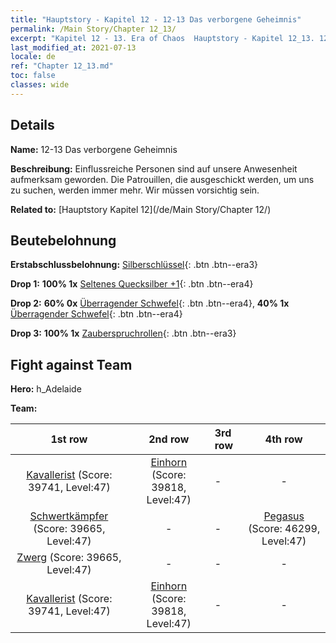 ```yaml
---
title: "Hauptstory - Kapitel 12 - 12-13 Das verborgene Geheimnis"
permalink: /Main Story/Chapter 12_13/
excerpt: "Kapitel 12 - 13. Era of Chaos  Hauptstory - Kapitel 12_13. 12-13 Das verborgene Geheimnis"
last_modified_at: 2021-07-13
locale: de
ref: "Chapter 12_13.md"
toc: false
classes: wide
---
```


## Details

 **Name:** 12-13 Das verborgene Geheimnis

 **Beschreibung:** Einflussreiche Personen sind auf unsere Anwesenheit aufmerksam geworden. Die Patrouillen, die ausgeschickt werden, um uns zu suchen, werden immer mehr. Wir müssen vorsichtig sein.

 **Related to:** [Hauptstory Kapitel 12](/de/Main Story/Chapter 12/)

## Beutebelohnung

 **Erstabschlussbelohnung:** [Silberschlüssel](/ItemsDE/con_693/){: .btn .btn--era3}

 **Drop 1:** **100% 1x** [Seltenes Quecksilber +1](/ItemsDE/mat_42/){: .btn .btn--era4}

 **Drop 2:** **60% 0x** [Überragender Schwefel](/ItemsDE/mat_36/){: .btn .btn--era4}, **40% 1x** [Überragender Schwefel](/ItemsDE/mat_36/){: .btn .btn--era4}

 **Drop 3:** **100% 1x** [Zauberspruchrollen](/ItemsDE/con_694/){: .btn .btn--era3}


## Fight against Team
 **Hero:** h_Adelaide

 **Team:**


  | 1st row | 2nd row | 3rd row | 4th row |
  |:----:|:----:|:----|:----:|
  | [Kavallerist](/de/units/Cavalier/) (Score: 39741, Level:47)  | [Einhorn](/de/units/Unicorn/) (Score: 39818, Level:47)  | - | - |
  | [Schwertkämpfer](/de/units/Swordsman/) (Score: 39665, Level:47)  | - | - | [Pegasus](/de/units/Pegasus/) (Score: 46299, Level:47)  |
  | [Zwerg](/de/units/Dwarf/) (Score: 39665, Level:47)  | - | - | - |
  | [Kavallerist](/de/units/Cavalier/) (Score: 39741, Level:47)  | [Einhorn](/de/units/Unicorn/) (Score: 39818, Level:47)  | - | - |


